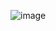 ![image](https://github.com/Sulekha231/100-days-of-rtl/assets/96179625/766a48be-5cd4-45f3-8245-5d28e09e9b35)

